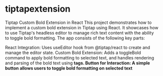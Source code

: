 # tiptapextension
Tiptap Custom Bold Extension in React
This project demonstrates how to implement a custom bold extension in Tiptap using React. It showcases how to use Tiptap's headless editor to manage rich text content with the ability to toggle bold formatting. The app consists of the following key parts:

React Integration: Uses useEditor hook from @tiptap/react to create and manage the editor state.
Custom Bold Extension: Adds a toggleBold command to apply bold formatting to selected text, and handles rendering and parsing of the bold text using <strong> tags.
Button for Interaction: A simple button allows users to toggle bold formatting on selected text
